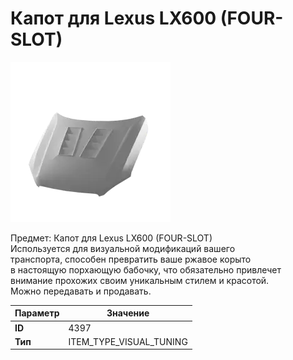 # Капот для Lexus LX600 (FOUR-SLOT)

![Item Image](../img/4397.webp?raw=true)

Предмет: Капот для Lexus LX600 (FOUR-SLOT)<br>Используется для визуальной модификаций вашего<br>транспорта, способен превратить ваше ржавое корыто<br>в настоящую порхающую бабочку, что обязательно привлечет<br>внимание прохожих своим уникальным стилем и красотой.<br>Можно передавать и продавать.


| Параметр | Значение |
|----------|----------|
| **ID** | 4397 |
| **Тип** | ITEM_TYPE_VISUAL_TUNING |

